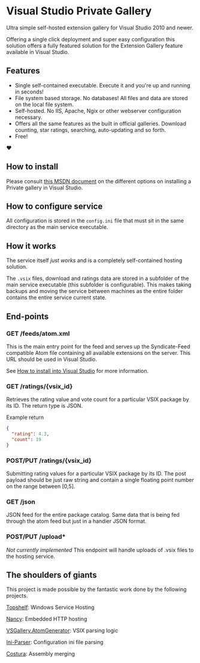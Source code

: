 # Visual Studio Private Gallery

Ultra simple self-hosted extension gallery for Visual Studio 2010 and newer. 

Offering a single click deployment and super easy configuration this solution offers a fully featured solution for the Extension Gallery feature available in Visual Studio.

## Features

* Single self-contained executable. Execute it and you're up and running in seconds!
* File system based storage. No databases! All files and data are stored on the local file system.
* Self-hosted. No IIS, Apache, Ngix or other webserver configuration necessary.
* Offers all the same features as the built in official galleries. Download counting, star ratings, searching, auto-updating and so forth.
* Free!

:heart:

## How to install

Please consult [this MSDN document](https://msdn.microsoft.com/en-us/library/hh266746.aspx) on the different options on installing a Private gallery in Visual Studio.

## How to configure service
All configuration is stored in the `config.ini` file that must sit in the same directory as the main service executable.

## How it works
The service itself _just works_ and is a completely self-contained hosting solution.

The `.vsix` files, download and ratings data are stored in a subfolder of the main service executable (this subfolder is configurable). This makes taking backups and moving the service between machines as the entire folder contains the entire service current state.

## End-points

### GET **/feeds/atom.xml**
This is the main entry point for the feed and serves up the Syndicate-Feed compatible Atom file containing all available extensions on the server. This URL should be used in Visual Studio.

See [How to install into Visual Studio](#howtoinstall) for more information.

### GET **/ratings/{vsix_id}**
Retrieves the rating value and vote count for a particular VSIX package by its ID. The return type is JSON.

Example return

``` json
{
  "rating": 4.3,
  "count": 19
}
```

### POST/PUT **/ratings/{vsix_id}**
Submitting rating values for a particular VSIX package by its ID. The post payload should be just raw string and contain a single floating point number on the range between [0,5].

### GET **/json**
JSON feed for the entire package catalog. Same data that is being fed through the atom feed but just in a handier JSON format.

### POST/PUT **/upload***
_Not currently implemented_
This endpoint will handle uploads of .vsix files to the hosting service.

## The shoulders of giants

This project is made possible by the fantastic work done by the following projects.

[Topshelf](https://github.com/Topshelf/Topshelf): Windows Service Hosting

[Nancy](https://github.com/NancyFx/Nancy): Embedded HTTP hosting

[VSGallery.AtomGenerator](https://github.com/garrettpauls/VSGallery.AtomGenerator): VSIX parsing logic

[Ini-Parser](https://github.com/rickyah/ini-parser): Configuration ini file parsing

[Costura](https://github.com/Fody/Costura/): Assembly merging
